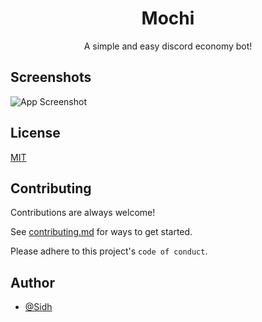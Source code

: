 <div align="center">
    <h1 >Mochi</h1>
    <p>A simple and easy discord economy bot!</p>
</div>

## Screenshots

![App Screenshot](https://github.com/Sidohh/Mochi-Discord-Economy-Bot/blob/main/Demo.png)

  
## License

[MIT](https://choosealicense.com/licenses/mit/)

  
## Contributing

Contributions are always welcome!

See [contributing.md](https://github.com/github/docs/blob/main/CONTRIBUTING.md) for ways to get started.

Please adhere to this project's `code of conduct`.

  
## Author

- [@Sidh](https://github.com/Sidohh)

  
